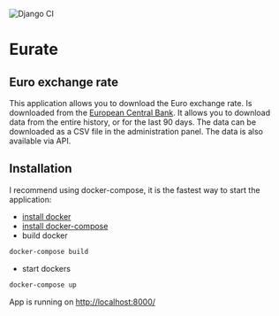 ![Django CI](https://github.com/ssabuda/eurate/workflows/Django%20CI/badge.svg)

# Eurate

## Euro exchange rate

This application allows you to download the Euro exchange rate. Is downloaded from
the [European Central Bank]("https://www.ecb.europa.eu/"). It allows you to download data from the entire history, or
for the last 90 days. The data can be downloaded as a CSV file in the administration panel. The data is also available
via API.

## Installation

I recommend using docker-compose, it is the fastest way to start the application:

- [install docker](https://docs.docker.com/engine/install/)
- [install docker-compose](https://docs.docker.com/compose/install/)
- build docker

```bash
docker-compose build
```

- start dockers

```bash
docker-compose up
```

App is running on [http://localhost:8000/](http://localhost:8000/)
